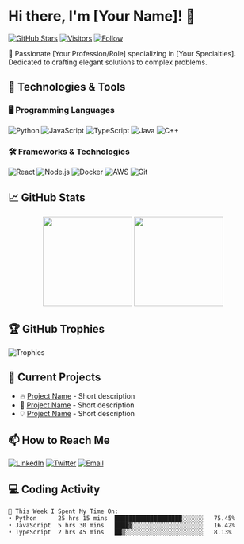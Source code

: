 # Hi there, I'm [Your Name]! 👋

[![GitHub Stars](https://img.shields.io/github/stars/yourusername?label=Profile%20Stars&style=social)](https://github.com/yourusername)
[![Visitors](https://komarev.com/ghpvc/?username=yourusername&label=Profile%20Views&color=0e75b6&style=flat)](https://github.com/yourusername)
[![Follow](https://img.shields.io/github/followers/yourusername?label=Follow&style=social)](https://github.com/yourusername)

🚀 Passionate [Your Profession/Role] specializing in [Your Specialties]. Dedicated to crafting elegant solutions to complex problems.

## 🔧 Technologies & Tools

### 🖥️ Programming Languages
![Python](https://img.shields.io/badge/-Python-3776AB?style=flat-square&logo=python&logoColor=white)
![JavaScript](https://img.shields.io/badge/-JavaScript-F7DF1E?style=flat-square&logo=javascript&logoColor=black)
![TypeScript](https://img.shields.io/badge/-TypeScript-3178C6?style=flat-square&logo=typescript&logoColor=white)
![Java](https://img.shields.io/badge/-Java-007396?style=flat-square&logo=java&logoColor=white)
![C++](https://img.shields.io/badge/-C++-00599C?style=flat-square&logo=c%2B%2B&logoColor=white)

### 🛠️ Frameworks & Technologies
![React](https://img.shields.io/badge/-React-61DAFB?style=flat-square&logo=react&logoColor=black)
![Node.js](https://img.shields.io/badge/-Node.js-339933?style=flat-square&logo=node.js&logoColor=white)
![Docker](https://img.shields.io/badge/-Docker-2496ED?style=flat-square&logo=docker&logoColor=white)
![AWS](https://img.shields.io/badge/-AWS-232F3E?style=flat-square&logo=amazon-aws&logoColor=white)
![Git](https://img.shields.io/badge/-Git-F05032?style=flat-square&logo=git&logoColor=white)

## 📈 GitHub Stats

<div align="center">
  <img height="180em" src="https://github-readme-stats.vercel.app/api?username=yourusername&show_icons=true&theme=radical&include_all_commits=true&count_private=true"/>
  <img height="180em" src="https://github-readme-stats.vercel.app/api/top-langs/?username=yourusername&layout=compact&langs_count=8&theme=radical"/>
</div>

## 🏆 GitHub Trophies

![Trophies](https://github-profile-trophy.vercel.app/?username=yourusername&theme=radical&no-frame=true&row=2&column=3)

## 🌱 Current Projects

- 🔥 [Project Name](https://github.com/yourusername/project) - Short description
- 🚀 [Project Name](https://github.com/yourusername/project) - Short description
- 💡 [Project Name](https://github.com/yourusername/project) - Short description

## 📫 How to Reach Me

[![LinkedIn](https://img.shields.io/badge/-LinkedIn-0077B5?style=flat-square&logo=linkedin&logoColor=white)](https://linkedin.com/in/yourprofile)
[![Twitter](https://img.shields.io/badge/-Twitter-1DA1F2?style=flat-square&logo=twitter&logoColor=white)](https://twitter.com/yourhandle)
[![Email](https://img.shields.io/badge/-Email-D14836?style=flat-square&logo=gmail&logoColor=white)](mailto:youremail@example.com)

## 💻 Coding Activity

<!--START_SECTION:waka-->
```text
🚀 This Week I Spent My Time On:
• Python      25 hrs 15 mins  ███████████████████░░░░░░   75.45%
• JavaScript  5 hrs 30 mins   ████▓░░░░░░░░░░░░░░░░░░░░   16.42%
• TypeScript  2 hrs 45 mins   ██▒░░░░░░░░░░░░░░░░░░░░░░   8.13%
